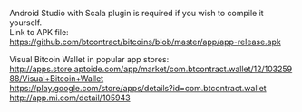 Android Studio with Scala plugin is required if you wish to compile it yourself.  
Link to APK file: https://github.com/btcontract/bitcoins/blob/master/app/app-release.apk  

Visual Bitcoin Wallet in popular app stores:  
http://apps.store.aptoide.com/app/market/com.btcontract.wallet/12/10325988/Visual+Bitcoin+Wallet  
https://play.google.com/store/apps/details?id=com.btcontract.wallet  
http://app.mi.com/detail/105943
